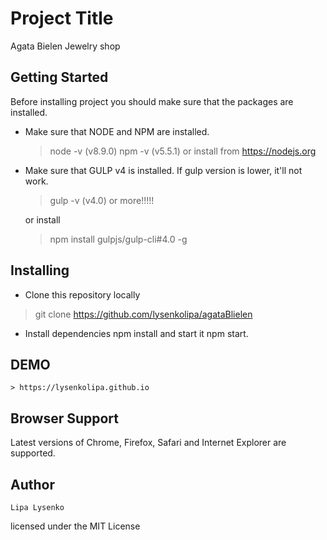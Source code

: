 
# Project Title
Agata Bielen Jewelry shop

## Getting Started
Before installing project you should make sure that the packages are installed.

* Make sure that NODE and NPM are installed.

    > node -v (v8.9.0)
    > npm -v (v5.5.1)
    or install from https://nodejs.org

* Make sure that GULP v4 is installed.
    If gulp version is lower, it'll not work.

    > gulp -v (v4.0) or more!!!!!

    or install

    > npm install gulpjs/gulp-cli#4.0 -g


## Installing
* Clone this repository locally

> git clone https://github.com/lysenkolipa/agataBlielen

* Install dependencies npm install and start it npm start.

## DEMO
    > https://lysenkolipa.github.io

## Browser Support

   Latest versions of Chrome, Firefox, Safari and Internet Explorer are supported.

## Author
    Lipa Lysenko

licensed under the MIT License

